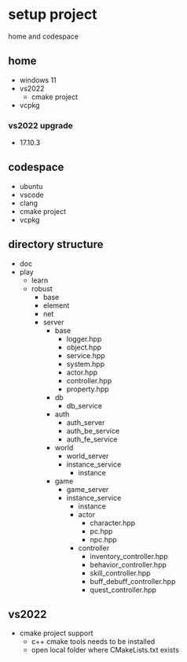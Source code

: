 # setup project 

home and codespace 

## home 

- windows 11 
- vs2022 
  - cmake project 
- vcpkg

### vs2022 upgrade

- 17.10.3 

## codespace

- ubuntu 
- vscode
- clang 
- cmake project 
- vcpkg

## directory structure 

- doc 
- play
  - learn
  - robust 
    - base 
    - element
    - net 
    - server
      - base 
        - logger.hpp
        - object.hpp
        - service.hpp
        - system.hpp
        - actor.hpp
        - controller.hpp
        - property.hpp
      - db
        - db_service
      - auth
        - auth_server
        - auth_be_service 
        - auth_fe_service
      - world 
        - world_server
        - instance_service
          - instance
      - game
        - game_server
        - instance_service
          - instance
          - actor 
            - character.hpp
            - pc.hpp
            - npc.hpp
          - controller 
            - inventory_controller.hpp
            - behavior_controller.hpp
            - skill_controller.hpp
            - buff_debuff_controller.hpp 
            - quest_controller.hpp



## vs2022 

- cmake project support 
  - c++ cmake tools needs to be installed
  - open local folder where CMakeLists.txt exists


